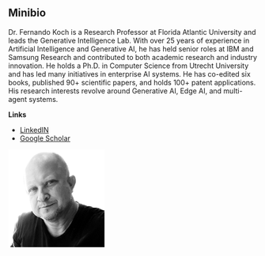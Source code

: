 
<div class="intro-section">
<div class="text-content">
<h2>Minibio</h2>
<p>Dr. Fernando Koch is a Research Professor at Florida Atlantic University and leads the Generative Intelligence Lab. With over 25 years of experience in Artificial Intelligence and Generative AI, he has held senior roles at IBM and Samsung Research and contributed to both academic research and industry innovation. He holds a Ph.D. in Computer Science from Utrecht University and has led many initiatives in enterprise AI systems. He has  co-edited six books, published 90+ scientific papers, and holds 100+ patent applications. His research interests revolve around Generative AI, Edge AI, and multi-agent systems.</p>
<p><strong>Links</strong></p>
<p>
<ul>
<li><a href="https://www.linkedin.com/in/fkoch/">LinkedIN</a></li>
<li><a href="https://scholar.google.com/...">Google Scholar</a></li>
</ul>
</p>
</div>
<div class="image-content">
<img src="./images/fkoch-headshot.png" />
</div>
</div>